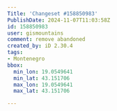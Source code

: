 ```yaml
---
Title: 'Changeset #158850983'
PublishDate: 2024-11-07T11:03:58Z
id: 158850983
user: gismountains
comment: remove abandoned
created_by: iD 2.30.4
tags:
- Montenegro
bbox:
  min_lon: 19.0549641
  min_lat: 43.151706
  max_lon: 19.0549641
  max_lat: 43.151706

---
```

